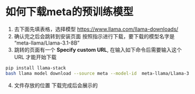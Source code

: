 # 如何下载meta的预训练模型
1. 去下面先填表格，选择模型
https://www.llama.com/llama-downloads/
2. 确认完之后会跳转到安装页面
按照指示进行下载，要下载的模型名字是 “meta-llama/Llama-3.1-8B”
3. 跳转的页面有一个 **Specify custom URL**, 在输入如下命令后需要输入这个 URL 才能开始下载

```bash
pip install llama-stack
bash llama model download --source meta --model-id  meta-llama/Llama-3.1-8B
```

4. 文件存放的位置
下载完成后会展示的